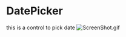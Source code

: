# DatePicker
this is a control to pick date
![ScreenShot.gif](https://github.com/xyczero/MagicaSakura/blob/master/screenshot/magicasakura.gif)
